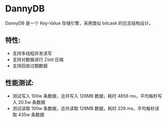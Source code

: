 # DannyDB
DannyDB 是一个 Key-Value 存储引擎，采用类似 bitcask 的日志结构设计。

## 特性:
- 支持多线程并发读写
- 支持对数据进行 Zstd 压缩
- 支持回收过期数据

## 性能测试:
- 测试写入 100w 条数据，总共写入 128MB 数据，耗时 4856 ms，平均每秒写入 20.5w 条数据
- 测试读取 100w 条数据，总共读取 128MB 数据，耗时 229 ms，平均每秒读取 435w 条数据